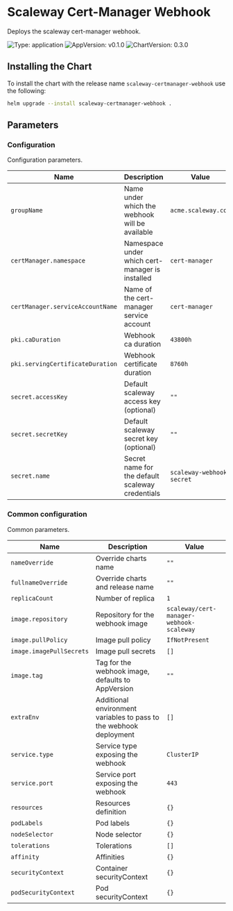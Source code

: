 # Scaleway Cert-Manager Webhook

Deploys the scaleway cert-manager webhook.

![Type: application](https://img.shields.io/badge/Type-application-informational?style=flat-square) ![AppVersion: v0.1.0](https://img.shields.io/badge/AppVersion-v0.1.0-informational?style=flat-square) ![ChartVersion: 0.3.0](https://img.shields.io/badge/ChartVersion-0.3.0-informational?style=flat-square)

## Installing the Chart

To install the chart with the release name `scaleway-certmanager-webhook` use the following:

```sh
helm upgrade --install scaleway-certmanager-webhook .
```

## Parameters

### Configuration

Configuration parameters.

| Name                             | Description                                      | Value                     |
| -------------------------------- | ------------------------------------------------ | ------------------------- |
| `groupName`                      | Name under which the webhook will be available   | `acme.scaleway.com`       |
| `certManager.namespace`          | Namespace under which cert-manager is installed  | `cert-manager`            |
| `certManager.serviceAccountName` | Name of the cert-manager service account         | `cert-manager`            |
| `pki.caDuration`                 | Webhook ca duration                              | `43800h`                  |
| `pki.servingCertificateDuration` | Webhook certificate duration                     | `8760h`                   |
| `secret.accessKey`               | Default scaleway access key (optional)           | `""`                      |
| `secret.secretKey`               | Default scaleway secret key (optional)           | `""`                      |
| `secret.name`                    | Secret name for the default scaleway credentials | `scaleway-webhook-secret` |


### Common configuration

Common parameters.

| Name                     | Description                                                        | Value                                    |
| ------------------------ | ------------------------------------------------------------------ | ---------------------------------------- |
| `nameOverride`           | Override charts name                                               | `""`                                     |
| `fullnameOverride`       | Override charts and release name                                   | `""`                                     |
| `replicaCount`           | Number of replica                                                  | `1`                                      |
| `image.repository`       | Repository for the webhook image                                   | `scaleway/cert-manager-webhook-scaleway` |
| `image.pullPolicy`       | Image pull policy                                                  | `IfNotPresent`                           |
| `image.imagePullSecrets` | Image pull secrets                                                 | `[]`                                     |
| `image.tag`              | Tag for the webhook image, defaults to AppVersion                  | `""`                                     |
| `extraEnv`               | Additional environment variables to pass to the webhook deployment | `[]`                                     |
| `service.type`           | Service type exposing the webhook                                  | `ClusterIP`                              |
| `service.port`           | Service port exposing the webhook                                  | `443`                                    |
| `resources`              | Resources definition                                               | `{}`                                     |
| `podLabels`              | Pod labels                                                         | `{}`                                     |
| `nodeSelector`           | Node selector                                                      | `{}`                                     |
| `tolerations`            | Tolerations                                                        | `[]`                                     |
| `affinity`               | Affinities                                                         | `{}`                                     |
| `securityContext`        | Container securityContext                                          | `{}`                                     |
| `podSecurityContext`     | Pod securityContext                                                | `{}`                                     |

